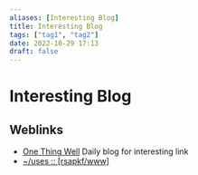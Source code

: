 ```yaml
---
aliases: [Interesting Blog]
title: Interesting Blog
tags: ["tag1", "tag2"]
date: 2022-10-29 17:13
draft: false
---
```


# Interesting Blog

## Weblinks

- [One Thing Well](https://onethingwell.org/) Daily blog for interesting link
- [\~/uses :: [rsapkf/www]](https://rsapkf.org/uses)
